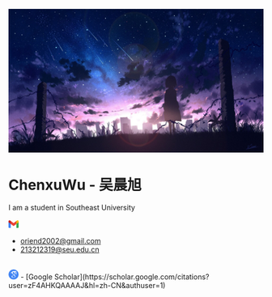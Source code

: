 ![](./_Pictures/title_image.jpg)

<h1> ChenxuWu - 吴晨旭 </h1>

I am a student in Southeast University  
<br>
<img src="./_Pictures/gmail_icon.png" width="20px"> 
- oriend2002@gmail.com
- 213212319@seu.edu.cn
<br>
<img src="./_Pictures/google_scholar_icon.png" width="20px">
- [Google Scholar](https://scholar.google.com/citations?user=zF4AHKQAAAAJ&hl=zh-CN&authuser=1)


